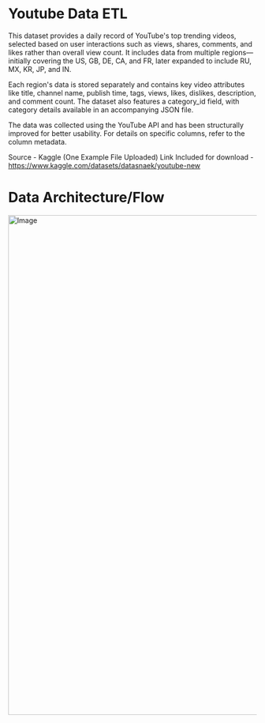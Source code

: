 # Youtube Data ETL 

This dataset provides a daily record of YouTube's top trending videos, selected based on user interactions such as views, shares, comments, and likes rather than overall view count. It includes data from multiple regions—initially covering the US, GB, DE, CA, and FR, later expanded to include RU, MX, KR, JP, and IN.

Each region's data is stored separately and contains key video attributes like title, channel name, publish time, tags, views, likes, dislikes, description, and comment count. The dataset also features a category_id field, with category details available in an accompanying JSON file.

The data was collected using the YouTube API and has been structurally improved for better usability. For details on specific columns, refer to the column metadata.

Source - Kaggle (One Example File Uploaded)
Link Included for download - https://www.kaggle.com/datasets/datasnaek/youtube-new

# Data Architecture/Flow
<img width="1012" alt="Image" src="https://github.com/user-attachments/assets/0045bd69-60e4-47ac-84ec-6a20d576e32c" />
